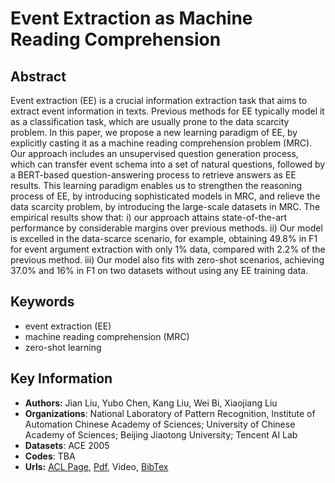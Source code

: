 # Event Extraction as Machine Reading Comprehension
## Abstract
Event extraction (EE) is a crucial information extraction task that aims to extract event information in texts. Previous methods for EE typically model it as a classification task, which are usually prone to the data scarcity problem. In this paper, we propose a new learning paradigm of EE, by explicitly casting it as a machine reading comprehension problem (MRC). Our approach includes an unsupervised question generation process, which can transfer event schema into a set of natural questions, followed by a BERT-based question-answering process to retrieve answers as EE results. This learning paradigm enables us to strengthen the reasoning process of EE, by introducing sophisticated models in MRC, and relieve the data scarcity problem, by introducing the large-scale datasets in MRC. The empirical results show that: i) our approach attains state-of-the-art performance by considerable margins over previous methods. ii) Our model is excelled in the data-scarce scenario, for example, obtaining 49.8% in F1 for event argument extraction with only 1% data, compared with 2.2% of the previous method. iii) Our model also fits with zero-shot scenarios, achieving 37.0% and 16% in F1 on two datasets without using any EE training data.
## Keywords
- event extraction (EE)
- machine reading comprehension (MRC)
- zero-shot learning
## Key Information
- **Authors:** Jian Liu, Yubo Chen, Kang Liu, Wei Bi, Xiaojiang Liu
- **Organizations**: National Laboratory of Pattern Recognition, Institute of Automation Chinese Academy of Sciences; University of Chinese Academy of Sciences; Beijing Jiaotong University; Tencent AI Lab
- **Datasets**: ACE 2005
- **Codes**: TBA
- **Urls:** [ACL Page](https://www.aclweb.org/anthology/2020.emnlp-main.128/), [Pdf](https://github.com/Clearailhc/KG-NLP-Papers/blob/main/EMNLP/2020/EE/pdf/2020.emnlp-main.128.pdf), Video, [BibTex](https://www.aclweb.org/anthology/2020.emnlp-main.128.bib)
